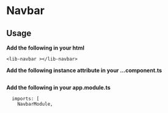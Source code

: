 # Navbar

## Usage
**Add the following in your html**  
```
<lib-navbar ></lib-navbar>
```

**Add the following instance attribute in your ...component.ts**  
```

```

**Add the following in your app.module.ts**  
```
  imports: [
    NavbarModule,
```
